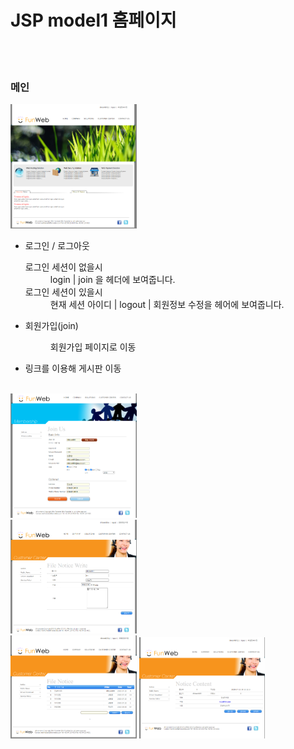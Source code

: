 # JSP model1 홈페이지
<br><br>
  <h3>메인</h3>
<img src="/img/펀웹1.png" width="40%" height="30%" alt="home"></img>
<ul>
      <li>로그인 / 로그아웃
        <dl>
      <dt>로그인 세션이 없을시</dt>
      <dd>login | join 을 헤더에 보여줍니다.</dd>
      <dt>로그인 세션이 있을시</dt>
      <dd>현재 세션 아이디 | logout | 회원정보 수정을 헤어에 보여줍니다.</dd>
    </dl>
  </li>
      <li>회원가입(join)
  <dl>
    <dt></dt>
      <dd>회원가입 페이지로 이동</dd>
    </dl>
  </li>
      <li>링크를 이용해 게시판 이동</li>
</ul>
<br>
<img src="/img/펀웹2.png" width="40%" height="30%" alt="home"></img><br>
<img src="/img/펀웹3-1.png" width="40%" height="30%" alt="home"></img><br>
<img src="/img/편웹3.png" width="40%" height="30%" alt="home"></img>
<img src="/img/펀웹4.png" width="40%" height="30%" alt="home"></img><br>
